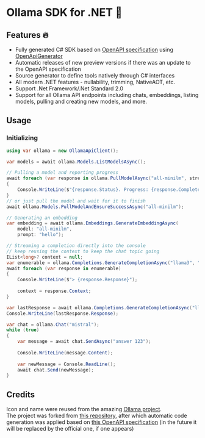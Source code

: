 # Ollama SDK for .NET 🦙

## Features 🔥
- Fully generated C# SDK based on [OpenAPI specification](https://github.com/davidmigloz/langchain_dart/blob/main/packages/ollama_dart/oas/ollama-curated.yaml) using [OpenApiGenerator](https://github.com/HavenDV/OpenApiGenerator)
- Automatic releases of new preview versions if there was an update to the OpenAPI specification
- Source generator to define tools natively through C# interfaces
- All modern .NET features - nullability, trimming, NativeAOT, etc.
- Support .Net Framework/.Net Standard 2.0
- Support for all Ollama API endpoints including chats, embeddings, listing models, pulling and creating new models, and more.

## Usage

### Initializing

```csharp
using var ollama = new OllamaApiClient();

var models = await ollama.Models.ListModelsAsync();

// Pulling a model and reporting progress
await foreach (var response in ollama.PullModelAsync("all-minilm", stream: true))
{
    Console.WriteLine($"{response.Status}. Progress: {response.Completed}/{response.Total}");
}
// or just pull the model and wait for it to finish
await ollama.Models.PullModelAndEnsureSuccessAsync("all-minilm");

// Generating an embedding
var embedding = await ollama.Embeddings.GenerateEmbeddingAsync(
    model: "all-minilm",
    prompt: "hello");

// Streaming a completion directly into the console
// keep reusing the context to keep the chat topic going
IList<long>? context = null;
var enumerable = ollama.Completions.GenerateCompletionAsync("llama3", "answer 5 random words", stream: true);
await foreach (var response in enumerable)
{
    Console.WriteLine($"> {response.Response}");
    
    context = response.Context;
}

var lastResponse = await ollama.Completions.GenerateCompletionAsync("llama3", "answer 123", stream: false, context: context).WaitAsync();
Console.WriteLine(lastResponse.Response);

var chat = ollama.Chat("mistral");
while (true)
{
    var message = await chat.SendAsync("answer 123");
    
    Console.WriteLine(message.Content);
    
    var newMessage = Console.ReadLine();
    await chat.Send(newMessage);
}
```

## Credits

Icon and name were reused from the amazing [Ollama project](https://github.com/jmorganca/ollama).  
The project was forked from [this repository](https://github.com/awaescher/OllamaSharp), 
after which automatic code generation was applied based on [this OpenAPI specification](https://github.com/davidmigloz/langchain_dart/blob/main/packages/ollama_dart/oas/ollama-curated.yaml) 
(in the future it will be replaced by the official one, if one appears)
